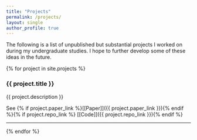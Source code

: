 ```yaml
---
title: "Projects"
permalink: /projects/
layout: single
author_profile: true
---
```


The following is a list of unpublished but substantial projects I worked on during my undergraduate studies. I hope to further develop some of these ideas in the future.

{% for project in site.projects %}
### {{ project.title }}
{{ project.description }}

See {% if project.paper_link %}[[Paper]]({{ project.paper_link }}){% endif %}{% if project.repo_link %} [[Code]]({{ project.repo_link }}){% endif %}

---
{% endfor %}